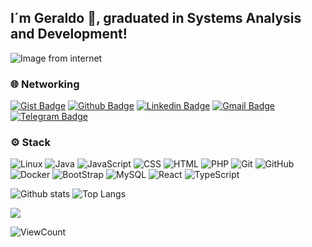 ## I´m Geraldo :wave:, graduated in Systems Analysis and Development!

![Image from internet](https://png.pngtree.com/thumb_back/fw800/back_our/20190614/ourmid/pngtree-dark-blue-map-business-finance-taobao-background-image_121829.jpg)

### 🌐 Networking
[![Gist Badge](https://img.shields.io/badge/-Gist-555859?style=flat-square&logo=Github&logoColor=white&link=https://gist.github.com/gmarink)](https://gist.github.com/gmarink)
[![Github Badge](https://img.shields.io/badge/-Github-000?style=flat-square&logo=Github&logoColor=white&link=https://github.com/gmarink)](https://github.com/gmarink)
[![Linkedin Badge](https://img.shields.io/badge/-LinkedIn-blue?style=flat-square&logo=Linkedin&logoColor=white&link=https://www.linkedin.com/in/geraldomarinkfilho/)](https://www.linkedin.com/in/geraldomarinkfilho/)
[![Gmail Badge](https://img.shields.io/badge/-Gmail-c14438?style=flat-square&logo=Gmail&logoColor=white&link=mailto:gmarink@gmail.com)](mailto:gmarink@gmail.com)
[![Telegram Badge](https://img.shields.io/badge/-Telegram-1ca0f1?style=flat-square&labelColor=1ca0f1&logo=telegram&logoColor=white&link=https://t.me/gmarink/)](https://t.me/gmarink/)

 
 
### ⚙️ Stack
![Linux](https://img.shields.io/badge/-Linux-555859?style=flat-square&logoColor=fff&logo=linux)
![Java](https://img.shields.io/badge/-Java-FF0000?style=flat-square&logo=Java&logoColor=white&link=https://www.java.com/pt_BR/)
![JavaScript](http://img.shields.io/badge/-Javascript-C5C204?style=flat-square&logo=Javascript&logoColor=white&link=https://www.javascript.com/)
![CSS](http://img.shields.io/badge/-CSS-0000FF?style=flat-square&logo=CSS3&logoColor=white&https://developer.mozilla.org/pt-BR/docs/Web/CSS)
![HTML](http://img.shields.io/badge/-HTML-E88726?style=flat-square&logo=HTML5&logoColor=white&link=https://developer.mozilla.org/pt-BR/docs/Web/HTML)
![PHP](http://img.shields.io/badge/-PHP-0000FF?style=flat-square&logo=php&logoColor=white&link=https://www.php.net/)
![Git](https://img.shields.io/badge/-Git-FF0000?style=flat-square&logo=git&logoColor=white&link=https://git-scm.com)
![GitHub](https://img.shields.io/badge/-GitHub-000?style=flat-square&logo=github&logoColor=white&link=https://github.com)
![Docker](https://img.shields.io/badge/-Docker-0000FF?style=flat-square&logo=docker&logoColor=white&link=https://www.docker.com/)
![BootStrap](https://img.shields.io/badge/-Bootstrap-0000FF?style=flat-square&logo=bootstrap&logoColor=white&link=https://getbootstrap.com/)
![MySQL](https://img.shields.io/badge/-MySQL-0000FF?style=flat-square&logo=MySQL&logoColor=white&link=https://www.mysql.com/)
![React](https://img.shields.io/badge/-React-0000FF?style=flat-square&logo=react&logoColor=white&link=https://pt-br.reactjs.org)
![TypeScript](https://img.shields.io/badge/-TypeScript-0000FF?style=flat-square&logo=typescript&logoColor=white&link=https://www.typescriptlang.org/)



![Github stats](https://github-readme-stats.vercel.app/api?username=gmarink&show_icons=true&theme=dracula)
![Top Langs](https://github-readme-stats.vercel.app/api/top-langs/?username=gmarink&layout=compact&theme=dracula)

<p><img align="center" src="https://github-readme-streak-stats.herokuapp.com/?user=gmarink&" /></p>

![ViewCount](https://views.whatilearened.today/views/github/gmarink/views.svg)
